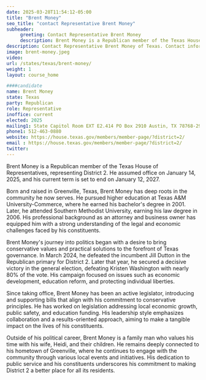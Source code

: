 ```yaml
---
date: 2025-03-28T11:54:12-05:00
title: "Brent Money"
seo_title: "contact Representative Brent Money"
subheader:
     greeting: Contact Representative Brent Money
     description: Brent Money is a Republican member of the Texas House of Representatives, representing District 2. He assumed office on January 14, 2025, and his current term is set to end on January 12, 2027.
description: Contact Representative Brent Money of Texas. Contact information for Brent Money includes email address, phone number, and mailing address.
image: brent-money.jpeg
video:
url: /states/texas/brent-money/
weight: 1
layout: course_home

####candidate
name: Brent Money
state: Texas
party: Republican
role: Representative
inoffice: current
elected: 2025
mailing1: State Capitol Room EXT E2.414 PO Box 2910 Austin, TX 78768-2910
phone1: 512-463-0880
website: https://house.texas.gov/members/member-page/?district=2/
email : https://house.texas.gov/members/member-page/?district=2/
twitter: 
---
```

Brent Money is a Republican member of the Texas House of Representatives, representing District 2. He assumed office on January 14, 2025, and his current term is set to end on January 12, 2027.

Born and raised in Greenville, Texas, Brent Money has deep roots in the community he now serves. He pursued higher education at Texas A&M University-Commerce, where he earned his bachelor's degree in 2001. Later, he attended Southern Methodist University, earning his law degree in 2006. His professional background as an attorney and business owner has equipped him with a strong understanding of the legal and economic challenges faced by his constituents.

Brent Money's journey into politics began with a desire to bring conservative values and practical solutions to the forefront of Texas governance. In March 2024, he defeated the incumbent Jill Dutton in the Republican primary for District 2. Later that year, he secured a decisive victory in the general election, defeating Kristen Washington with nearly 80% of the vote. His campaign focused on issues such as economic development, education reform, and protecting individual liberties.

Since taking office, Brent Money has been an active legislator, introducing and supporting bills that align with his commitment to conservative principles. He has worked on legislation addressing local economic growth, public safety, and education funding. His leadership style emphasizes collaboration and a results-oriented approach, aiming to make a tangible impact on the lives of his constituents.

Outside of his political career, Brent Money is a family man who values his time with his wife, Heidi, and their children. He remains deeply connected to his hometown of Greenville, where he continues to engage with the community through various local events and initiatives. His dedication to public service and his constituents underscores his commitment to making District 2 a better place for all its residents.
